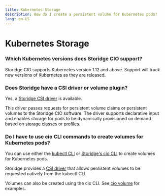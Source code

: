```yaml
---
title: Kubernetes Storage
description: How do I create a persistent volume for Kubernetes pods?
lang: en-US
---
```


# Kubernetes Storage

### Which Kubernetes versions does Storidge CIO support?

Storidge CIO supports Kubernetes version 1.12 and above. Support will track new versions of Kubernetes as they are released.

### Does Storidge have a CSI driver or volume plugin?

Yes, a [Storidge CSI driver](https://hub.docker.com/_/storidge-csi-driver) is available.

This driver passes requests for persistent volume claims or persistent volumes to the Storidge CIO software. The driver supports declarative input and enables storage for pods to be dynamically provisioned on demand based on [storage classes](https://docs.storidge.com/kubernetes_storage/storage_classes.html) or [profiles](https://docs.storidge.com/cio_cli/profile.html#cio-profile-create).

### Do I have to use cio CLI commands to create volumes for Kubernetes pods?

You can use either the [kubectl CLI](https://kubernetes.io/docs/reference/kubectl/) or [Storidge's cio CLI](https://docs.storidge.com/cio_cli/overview.html) to create volumes for Kubernetes pods.

Storidge provides a [CSI driver](https://hub.docker.com/_/storidge-csi-driver) that allows persistent volumes to be requested natively from the kubectl CLI.

Volumes can also be created using the cio CLI. See [cio volume](https://docs.storidge.com/cio_cli/volume.html) for examples.
